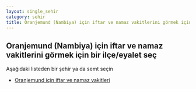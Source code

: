 ```yaml
---
layout: single_sehir
category: sehir
title: Oranjemund (Nambiya) için iftar ve namaz vakitlerini görmek için bir ilçe/eyalet seç
---
```



## Oranjemund (Nambiya) için iftar ve namaz vakitlerini görmek için bir ilçe/eyalet seç

Aşağıdaki listeden bir şehir ya da semt seçin


* [Oranjemund için iftar ve namaz vakitleri](/iftar.html?sehir=Oranjemund&ulke=Nambiya&state=Oranjemund)
